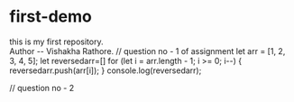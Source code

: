 # first-demo
this is my first repository.
<br>
Author -- Vishakha Rathore.
// question no - 1 of assignment
let arr = [1, 2, 3, 4, 5];
let reversedarr=[]
for (let i = arr.length - 1; i >= 0; i--) {
    reversedarr.push(arr[i]); 
}
console.log(reversedarr);

// question no - 2
